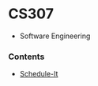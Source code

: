 # CS307
- Software Engineering
### Contents
- [Schedule-It](https://github.com/will-johnston/Schedule-It)

